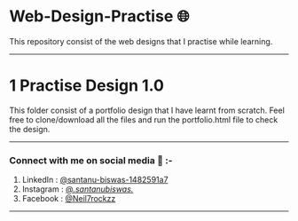 # Web-Design-Practise 🌐
This repository consist of the web designs that I practise while learning.
***
# 1️ Practise Design 1.0
This folder consist of a portfolio design that I have learnt from scratch. Feel free to clone/download all the files and run the portfolio.html file to check the design. 


***
### Connect with me on social media 📲 :-
1. LinkedIn : <a href="https://www.linkedin.com/in/santanu-biswas-1482591a7/">@santanu-biswas-1482591a7</a>
2. Instagram : <a href="https://www.instagram.com/_.santanubiswas._/">@_.santanubiswas._</a>
3. Facebook : <a href="https://www.linkedin.com/in/santanu-biswas-1482591a7/https://www.facebook.com/Neil7rockzz/">@Neil7rockzz</a>

***
